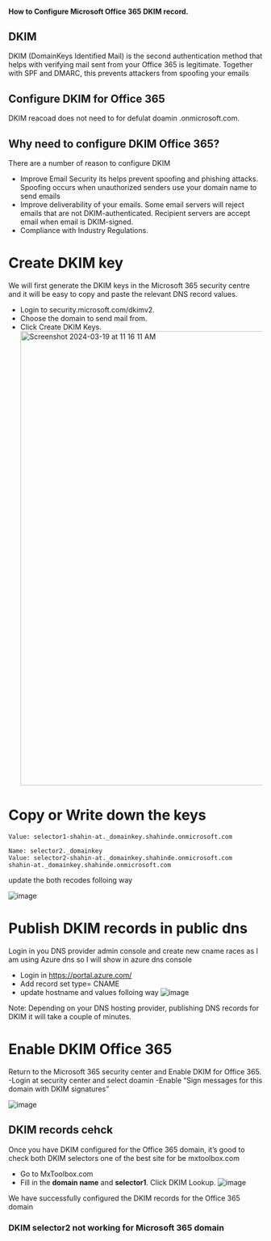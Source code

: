 #### How to Configure Microsoft Office 365 DKIM record.

## DKIM
DKIM (DomainKeys Identified Mail)  is the second authentication method that helps with verifying mail sent from your Office 365 is legitimate. Together with SPF and DMARC, this prevents attackers from spoofing your emails

## Configure DKIM for Office 365
DKIM reacoad does not need to for defulat doamin .onmicrosoft.com. 


## Why need to configure DKIM Office 365?
There are a number of reason to configure DKIM
- Improve Email Security its helps prevent spoofing and phishing attacks. Spoofing occurs when unauthorized senders use your domain name to send emails
- Improve deliverability of your emails. Some email servers will reject emails that are not DKIM-authenticated. Recipient servers are  accept email when email is DKIM-signed.
- Compliance with Industry Regulations.

# Create DKIM key 
We will first generate the DKIM keys in the Microsoft 365 security centre and it will be easy to copy and paste the relevant DNS record values.
- Login to security.microsoft.com/dkimv2.
- Choose the domain to send mail from.
- Click Create DKIM Keys.
  <img width="898" alt="Screenshot 2024-03-19 at 11 16 11 AM" src="https://github.com/shahin4s/Deployement/assets/26712617/e9e837f6-5944-4885-9ec3-be01352c346a">
  

# Copy or Write down the keys

``` Name: selector1._domainkey
Value: selector1-shahin-at._domainkey.shahinde.onmicrosoft.com

Name: selector2._domainkey
Value: selector2-shahin-at._domainkey.shahinde.onmicrosoft.com
shahin-at._domainkey.shahinde.onmicrosoft.com
``` 
update the both recodes folloing way

![image](https://github.com/shahin4s/Deployement/assets/26712617/2ff08985-ab26-4195-807a-9532ba7704dd)


# Publish DKIM records in public dns
Login in you DNS provider admin console and create new cname races as I am using Azure dns so I will show in azure dns console 
- Login in https://portal.azure.com/
- Add record set type= CNAME
- update hostname and values folloing way 
![image](https://github.com/shahin4s/Deployement/assets/26712617/4661fa35-37ec-4881-b4cf-fd62d490603b)

Note: Depending on your DNS hosting provider, publishing DNS records for DKIM it will take a couple of minutes.

# Enable DKIM Office 365 
Return to the Microsoft 365 security center and Enable DKIM for Office 365.
-Login at security center and select doamin
-Enable “Sign messages for this domain with DKIM signatures”

![image](https://github.com/shahin4s/Deployement/assets/26712617/fa70964a-27f5-47a7-be86-108985106420)

## DKIM records cehck 
Once you have DKIM configured for the Office 365 domain, it’s good to check both DKIM selectors one of the best site for be mxtoolbox.com
- Go to MxToolbox.com
- Fill in the **domain name** and **selector1**. Click DKIM Lookup.
 ![image](https://github.com/shahin4s/Deployement/assets/26712617/dfb82ae5-2314-425d-adee-125200420d89)

We have successfully configured the DKIM records for the Office 365 domain



### DKIM selector2 not working for Microsoft 365 domain
